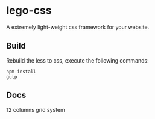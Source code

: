 # lego-css
A extremely light-weight css framework for your website.

## Build

Rebuild the less to css, execute the following commands:

    npm install
    gulp
    
## Docs

12 columns grid system